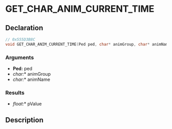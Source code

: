 # GET_CHAR_ANIM_CURRENT_TIME

## Declaration
```cpp
// 0x555D3B8C
void GET_CHAR_ANIM_CURRENT_TIME(Ped ped, char* animGroup, char* animName, float* pValue);
```

### Arguments
- **Ped:** ped
- **char*:** animGroup
- **char*:** animName

### Results
- **float*:** pValue

## Description
